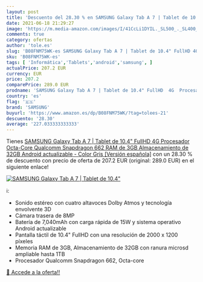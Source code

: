 ```yaml
---
layout: post
title: 'Descuento del 28.30 % en SAMSUNG Galaxy Tab A 7 | Tablet de 10.4"'
date: 2021-06-18 21:29:27
image: 'https://m.media-amazon.com/images/I/41CcLi1DYIL._SL500_._SL400_.jpg'
comments: true
category: ofertas
author: 'tole.es'
slug: 'B08FNM75WK-es SAMSUNG Galaxy Tab A 7 | Tablet de 10.4" FullHD 4G...'
sku: 'B08FNM75WK-es'
tags: [ 'Informática','Tablets','android','samsung', ]
actualPrice: 207.2 EUR
currency: EUR
price: 207.2
comparePrice: 289.0 EUR
prodname: 'SAMSUNG Galaxy Tab A 7 | Tablet de 10.4" FullHD  4G  Procesador Octa-Core Qualcomm Snapdragon 662  RAM de 3GB  Almacenamiento de 32GB  Android actualizable  - Color Gris [Versión española]'
country: 'es'
flag: '🇪🇸'
brand: 'SAMSUNG'
buyurl: 'https://www.amazon.es/dp/B08FNM75WK/?tag=tolees-21'
descuento: '28.30'
average: '227.033333333333'
---
```


Tienes [SAMSUNG Galaxy Tab A 7 | Tablet de 10.4" FullHD  4G  Procesador Octa-Core Qualcomm Snapdragon 662  RAM de 3GB  Almacenamiento de 32GB  Android actualizable  - Color Gris [Versión española]](https://www.amazon.es/dp/B08FNM75WK/?tag=tolees-21) con un 28.30 % de descuento con precio de oferta de 207.2 EUR (original: 289.0 EUR) en el siguiente enlace!

[![SAMSUNG Galaxy Tab A 7 | Tablet de 10.4"](https://m.media-amazon.com/images/I/41CcLi1DYIL._SL500_._SL400_.jpg)](https://www.amazon.es/dp/B08FNM75WK/?tag=tolees-21)

ℹ️:

- Sonido estéreo con cuatro altavoces Dolby Atmos y tecnología envolvente 3D
- Cámara trasera de 8MP
- Batería de 7,040mAh con carga rápida de 15W y sistema operativo Android actualizable
- Pantalla táctil de 10.4" FullHD con una resolución de 2000 x 1200 píxeles
- Memoria RAM de 3GB, Almacenamiento de 32GB con ranura microsd ampliable hasta 1TB
- Procesador Qualcomm Snapdragon 662, Octa-core

[🛒 Accede a la oferta!!](https://www.amazon.es/dp/B08FNM75WK/?tag=tolees-21)
